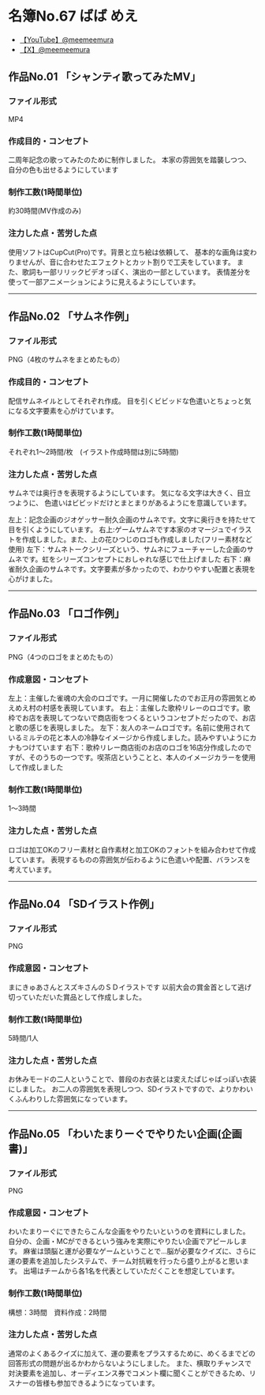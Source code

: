 # 名簿No.67 ばば めえ

- [【YouTube】@meemeemura](https://youtube.com/@meemeemura)
- [【X】@meemeemura](https://x.com/@meemeemura)

## 作品No.01 「シャンティ歌ってみたMV」

### ファイル形式

MP4

### 作成目的・コンセプト

二周年記念の歌ってみたのために制作しました。
本家の雰囲気を踏襲しつつ、自分の色も出せるようにしています

### 制作工数(1時間単位)

約30時間(MV作成のみ)

### 注力した点・苦労した点

使用ソフトはCupCut(Pro)です。背景と立ち絵は依頼して、
基本的な画角は変わりませんが、音に合わせたエフェクトとカット割りで工夫をしています。
また、歌詞も一部リリックビデオっぽく、演出の一部としています。
表情差分を使って一部アニメーションにように見えるようにしています。

---

## 作品No.02 「サムネ作例」

### ファイル形式

PNG（4枚のサムネをまとめたもの）

### 作成目的・コンセプト

配信サムネイルとしてそれぞれ作成。
目を引くビビッドな色遣いとちょっと気になる文字要素を心がけています。

### 制作工数(1時間単位)

それぞれ1～2時間/枚　(イラスト作成時間は別に5時間)

### 注力した点・苦労した点

サムネでは奥行きを表現するようにしています。
気になる文字は大きく、目立つように、
色遣いはビビッドだけとまとまりがあるようにを意識しています。

左上：記念企画のジオゲッサー耐久企画のサムネです。文字に奥行きを持たせて目を引くようにしています。
右上:ゲームサムネです本家のオマージュでイラストを作成しました。また、上の花ひつじのロゴも作成しました(フリー素材など使用)
左下：サムネトークシリーズという、サムネにフューチャーした企画のサムネです。虹をシリーズコンセプトにおしゃれな感じで仕上げました
右下：麻雀耐久企画のサムネです。文字要素が多かったので、わかりやすい配置と表現を心がけました。

---

## 作品No.03 「ロゴ作例」

### ファイル形式

PNG（4つのロゴをまとめたもの）

### 作成意図・コンセプト

左上：主催した雀魂の大会のロゴです。一月に開催したのでお正月の雰囲気とめえめえ村の村感を表現しています。
右上：主催した歌枠リレーのロゴです。歌枠でお店を表現してつないで商店街をつくるというコンセプトだったので、お店と歌の感じを表現しました。
左下：友人のネームロゴです。名前に使用されているミルテの花と本人の冷静なイメージから作成しました。読みやすいようにカナもつけています
右下：歌枠リレー商店街のお店のロゴを16店分作成したのですが、そのうちの一つです。喫茶店ということと、本人のイメージカラーを使用して作成しました

### 制作工数(1時間単位)

1～3時間

### 注力した点・苦労した点

ロゴは加工OKのフリー素材と自作素材と加工OKのフォントを組み合わせて作成しています。
表現するものの雰囲気が伝わるように色遣いや配置、バランスを考えています。

---

## 作品No.04 「SDイラスト作例」

### ファイル形式

PNG

### 作成意図・コンセプト

まにきゅあさんとスズキさんのＳＤイラストです
以前大会の賞金首として逃げ切っていただいた賞品として作成しました。

### 制作工数(1時間単位)

5時間/1人

### 注力した点・苦労した点

お休みモードの二人ということで、普段のお衣装とは変えたぱじゃばっぽい衣装にしました。
お二人の雰囲気を表現しつつ、SDイラストですので、よりかわいくふんわりした雰囲気になっています。

---

## 作品No.05 「わいたまりーぐでやりたい企画(企画書)」

### ファイル形式

PNG

### 作成意図・コンセプト

わいたまりーぐにできたらこんな企画をやりたいというのを資料にしました。
自分の、企画・MCができるという強みを実際にやりたい企画でアピールします。
麻雀は頭脳と運が必要なゲームということで…脳が必要なクイズに、さらに運の要素を追加したシステムで、チーム対抗戦を行ったら盛り上がると思います。
出場はチームから各1名を代表としていただくことを想定しています。

### 制作工数(1時間単位)

構想：3時間　資料作成：2時間

### 注力した点・苦労した点

通常のよくあるクイズに加えて、運の要素をプラスするために、めくるまでどの回答形式の問題が出るかわからないようにしました。
また、横取りチャンスで対決要素を追加し、オーディエンス券でコメント欄に聞くことができるため、リスナーの皆様も参加できるようになっています。

